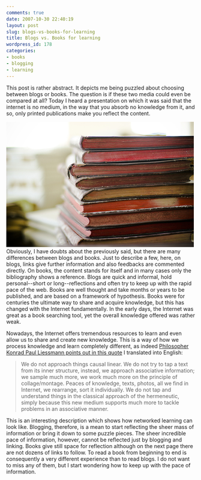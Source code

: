 ```yaml
---
comments: true
date: 2007-10-30 22:40:19
layout: post
slug: blogs-vs-books-for-learning
title: Blogs vs. Books for learning
wordpress_id: 178
categories:
- books
- blogging
- learning
---
```


This post is rather abstract. It depicts me being puzzled about choosing between blogs or books. The question is if these two media could even be compared at all? Today I heard a presentation on which it was said that the internet is no medium, in the way that you absorb no knowledge from it, and so, only printed publications make you reflect the content.

[![Flickr giando](/images/books.jpg)](http://www.flickr.com/photos/giando/541536876/)Obviously, I have doubts about the previously said, but there are many differences between blogs and books. Just to describe a few, here, on blogs, links give further information and also feedbacks are commented directly. On books, the content stands for itself and in many cases only the bibliography shows a reference. Blogs are quick and informal, hold personal--short or long--reflections and often try to keep up with the rapid pace of the web. Books are well thought and take months or years to be published, and are based on a framework of hypothesis. Books were for centuries the ultimate way to share and acquire knowledge, but this has changed with the Internet fundamentally. In the early days, the Internet was great as a book searching tool, yet the overall knowledge offered was rather weak.

Nowadays, the Internet offers tremendous resources to learn and even allow us to share and create new knowledge. This is a way of how we process knowledge and learn completely different, as indeed [Philosopher Konrad Paul Liessmann points out in this quote](http://www.breitband-online.de/index.php?id=home&no_cache=1&thema_id=18&run_mode=thema) I translated into English:


> 

> 
> We do not approach things causal linear. We do not try to tap a text from its inner structure, instead, we approach associative information; we sample much more, we work much more on the principle of collage/montage. Peaces of knowledge, texts, photos, all we find in Internet, we rearrange, sort it individually. We do not tap and understand things in the classical approach of the hermeneutic, simply because this new medium supports much more to tackle problems in an associative manner.
> 
> 



This is an interesting description which shows how networked learning can look like. Blogging, therefore, is a mean to start reflecting the sheer mass of information or bring it down to some puzzle pieces. The sheer incredible pace of information, however, cannot be reflected just by blogging and linking. Books give still space for reflection although on the next page there are not dozens of links to follow. To read a book from beginning to end is consequently a very different experience than to read blogs. I do not want to miss any of them, but I start wondering how to keep up with the pace of information.
